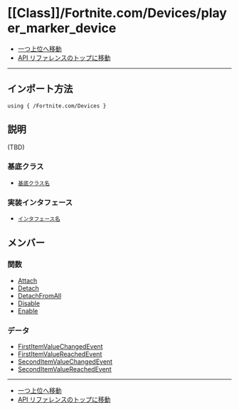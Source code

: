 # [[Class]]/Fortnite.com/Devices/player_marker_device

- [一つ上位へ移動](../main.md)
- [API リファレンスのトップに移動](../../../main.md)

---

## インポート方法

```verse
using { /Fortnite.com/Devices }
```

## 説明

(TBD)

### 基底クラス

- [`基底クラス名`]()

### 実装インタフェース

- [`インタフェース名`]()

## メンバー

### 関数

- [Attach](./F_Attach/main.md)
- [Detach](./F_Detach/main.md)
- [DetachFromAll](./F_DetachFromAll/main.md)
- [Disable](./F_Disable/main.md)
- [Enable](./F_Enable/main.md)

### データ

- [FirstItemValueChangedEvent](./D_FirstItemValueChangedEvent/main.md)
- [FirstItemValueReachedEvent](./D_FirstItemValueReachedEvent/main.md)
- [SecondItemValueChangedEvent](./D_SecondItemValueChangedEvent/main.md)
- [SecondItemValueReachedEvent](./D_SecondItemValueReachedEvent/main.md)

---

- [一つ上位へ移動](../main.md)
- [API リファレンスのトップに移動](../../../main.md)
